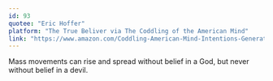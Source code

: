 ```yaml
---
id: 93
quotee: "Eric Hoffer"
platform: "The True Beliver via The Coddling of the American Mind"
link: "https://www.amazon.com/Coddling-American-Mind-Intentions-Generation/dp/0735224919/ref=sr_1_1?crid=F84SEMAEXAS5&keywords=the+coddling+of+the+american+mind&qid=1616445719&sprefix=the+coddling+of+the+america%2Caps%2C275&sr=8-1"
---
```


Mass movements can rise and spread without belief in a God, but never without belief in a devil.
